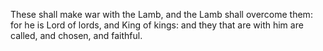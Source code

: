These shall make war with the Lamb, and the Lamb shall overcome them: for he is Lord of lords, and King of kings: and they that are with him are called, and chosen, and faithful.
